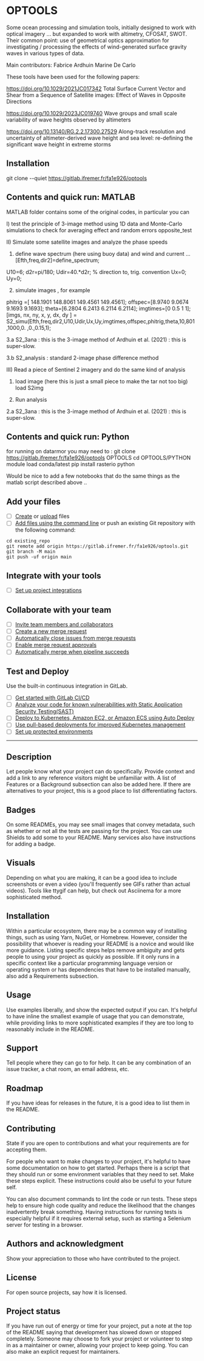 # OPTOOLS
Some ocean processing and simulation tools, initially designed to work with optical imagery ... but expanded to work with altimetry, CFOSAT, SWOT. Their common point: use of geometrical optics approximation for investigating / processing the effects of wind-generated surface gravity waves in various types of data.

Main contributors: 
Fabrice Ardhuin 
Marine De Carlo

These tools have been used for the following papers: 

https://doi.org/10.1029/2021JC017342   Total Surface Current Vector and Shear from a Sequence of Satellite images: Effect of Waves in Opposite Directions

https://doi.org/10.1029/2023JC019740   Wave groups and small scale variability of wave heights observed by altimeters

https://doi.org/10.13140/RG.2.2.17300.27529            Along-track resolution and uncertainty of altimeter-derived wave height and sea level: re-defining the significant wave height in extreme storms


## Installation 
git clone --quiet https://gitlab.ifremer.fr/fa1e926/optools

## Contents and quick run: MATLAB

MATLAB folder contains some of the original codes, in particular you can 

I) test the principle of 3-image method using 1D data and Monte-Carlo simulations to check for averaging effect and random errors
opposite_test

II) Simulate some satellite images and analyze the phase speeds

1. define wave spectrum (here using buoy data) and wind and current ... 
[Efth,freq,dir2]=define_spectrum;

U10=6;
d2r=pi/180;
Udir=40.*d2r; % direction to, trig. convention 
Ux=0;
Uy=0;

2. simulate images , for example 

phitrig =[  148.1901  148.8061  149.4561  149.4561];
offspec=[8.9740    9.0674    9.1693    9.1693];
theta=[6.2804    6.2413    6.2114    6.2114];
imgtimes=[0 0.5 1 1];
[imgs,  nx, ny, x, y, dx, dy  ] =   S2_simu(Efth,freq,dir2,U10,Udir,Ux,Uy,imgtimes,offspec,phitrig,theta,10,801 ,1000,0.  ,0.,0.15,1);


3.a 
S2_3ana : this is the 3-image method of Ardhuin et al. (2021) : this is super-slow.

3.b
S2_analysis  : standard 2-image phase difference method

III) Read a piece of Sentinel 2 imagery and do the same kind of analysis

1. load image (here this is just a small piece to make the tar not too big)
load S2img   

2. Run analysis 

2.a 
S2_3ana : this is the 3-image method of Ardhuin et al. (2021) : this is super-slow.


## Contents and quick run: Python 
for running on datarmor you may need to : 
git clone https://gitlab.ifremer.fr/fa1e926/optools OPTOOLS
cd OPTOOLS/PYTHON
module load conda/latest
pip install rasterio
python 

Would be nice to add a few notebooks that do the same things as the matlab script described above .. 


## Add your files

- [ ] [Create](https://docs.gitlab.com/ee/user/project/repository/web_editor.html#create-a-file) or [upload](https://docs.gitlab.com/ee/user/project/repository/web_editor.html#upload-a-file) files
- [ ] [Add files using the command line](https://docs.gitlab.com/ee/gitlab-basics/add-file.html#add-a-file-using-the-command-line) or push an existing Git repository with the following command:

```
cd existing_repo
git remote add origin https://gitlab.ifremer.fr/fa1e926/optools.git
git branch -M main
git push -uf origin main
```

## Integrate with your tools

- [ ] [Set up project integrations](https://gitlab.ifremer.fr/fa1e926/optools/-/settings/integrations)

## Collaborate with your team

- [ ] [Invite team members and collaborators](https://docs.gitlab.com/ee/user/project/members/)
- [ ] [Create a new merge request](https://docs.gitlab.com/ee/user/project/merge_requests/creating_merge_requests.html)
- [ ] [Automatically close issues from merge requests](https://docs.gitlab.com/ee/user/project/issues/managing_issues.html#closing-issues-automatically)
- [ ] [Enable merge request approvals](https://docs.gitlab.com/ee/user/project/merge_requests/approvals/)
- [ ] [Automatically merge when pipeline succeeds](https://docs.gitlab.com/ee/user/project/merge_requests/merge_when_pipeline_succeeds.html)

## Test and Deploy

Use the built-in continuous integration in GitLab.

- [ ] [Get started with GitLab CI/CD](https://docs.gitlab.com/ee/ci/quick_start/index.html)
- [ ] [Analyze your code for known vulnerabilities with Static Application Security Testing(SAST)](https://docs.gitlab.com/ee/user/application_security/sast/)
- [ ] [Deploy to Kubernetes, Amazon EC2, or Amazon ECS using Auto Deploy](https://docs.gitlab.com/ee/topics/autodevops/requirements.html)
- [ ] [Use pull-based deployments for improved Kubernetes management](https://docs.gitlab.com/ee/user/clusters/agent/)
- [ ] [Set up protected environments](https://docs.gitlab.com/ee/ci/environments/protected_environments.html)

***



## Description
Let people know what your project can do specifically. Provide context and add a link to any reference visitors might be unfamiliar with. A list of Features or a Background subsection can also be added here. If there are alternatives to your project, this is a good place to list differentiating factors.

## Badges
On some READMEs, you may see small images that convey metadata, such as whether or not all the tests are passing for the project. You can use Shields to add some to your README. Many services also have instructions for adding a badge.

## Visuals
Depending on what you are making, it can be a good idea to include screenshots or even a video (you'll frequently see GIFs rather than actual videos). Tools like ttygif can help, but check out Asciinema for a more sophisticated method.

## Installation
Within a particular ecosystem, there may be a common way of installing things, such as using Yarn, NuGet, or Homebrew. However, consider the possibility that whoever is reading your README is a novice and would like more guidance. Listing specific steps helps remove ambiguity and gets people to using your project as quickly as possible. If it only runs in a specific context like a particular programming language version or operating system or has dependencies that have to be installed manually, also add a Requirements subsection.

## Usage
Use examples liberally, and show the expected output if you can. It's helpful to have inline the smallest example of usage that you can demonstrate, while providing links to more sophisticated examples if they are too long to reasonably include in the README.

## Support
Tell people where they can go to for help. It can be any combination of an issue tracker, a chat room, an email address, etc.

## Roadmap
If you have ideas for releases in the future, it is a good idea to list them in the README.

## Contributing
State if you are open to contributions and what your requirements are for accepting them.

For people who want to make changes to your project, it's helpful to have some documentation on how to get started. Perhaps there is a script that they should run or some environment variables that they need to set. Make these steps explicit. These instructions could also be useful to your future self.

You can also document commands to lint the code or run tests. These steps help to ensure high code quality and reduce the likelihood that the changes inadvertently break something. Having instructions for running tests is especially helpful if it requires external setup, such as starting a Selenium server for testing in a browser.

## Authors and acknowledgment
Show your appreciation to those who have contributed to the project.

## License
For open source projects, say how it is licensed.

## Project status
If you have run out of energy or time for your project, put a note at the top of the README saying that development has slowed down or stopped completely. Someone may choose to fork your project or volunteer to step in as a maintainer or owner, allowing your project to keep going. You can also make an explicit request for maintainers.


